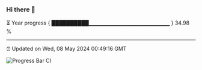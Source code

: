 ### Hi there 👋

⏳ Year progress { ██████████▁▁▁▁▁▁▁▁▁▁▁▁▁▁▁▁▁▁▁▁ } 34.98 %

---

⏰ Updated on Wed, 08 May 2024 00:49:16 GMT

![Progress Bar CI](https://github.com/JuvenileQ/Progress-Bar-CI/workflows/main/badge.svg)
